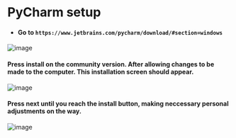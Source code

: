 # PyCharm setup

- #### Go to `https://www.jetbrains.com/pycharm/download/#section=windows`

![image](https://user-images.githubusercontent.com/110126036/181737749-137ac10a-52ae-4966-a49d-d1739422fff7.png)


#### Press install on the community version. After allowing changes to be made to the computer. This installation screen should appear.

![image](https://user-images.githubusercontent.com/110126036/181741892-9e83f8b4-f64c-4a56-a35d-cdffab8f52dc.png)

#### Press next until you reach the install button, making neccessary personal adjustments on the way.

![image](https://user-images.githubusercontent.com/110126036/181742254-92c577c1-0d81-4acf-9277-441c7f25113f.png)


